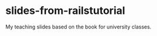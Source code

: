 slides-from-railstutorial
=========================

My teaching slides based on the book for university classes. 